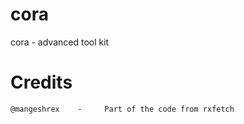 # cora
cora - advanced tool kit


# Credits
```
@mangeshrex    -     Part of the code from rxfetch
```
